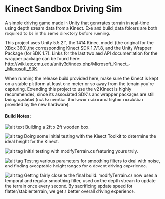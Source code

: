 # Kinect Sandbox Driving Sim

A simple driving game made in Unity that generates terrain in real-time using depth stream data from a Kinect. Exe and build_data folders are both required to be in the same directory before running.

This project uses Unity 5.5.2f1, the 1414 Kinect model (the original for the XBox 360),the corresponding Kinect SDK 1.7/1.8, and the Unity Wrapper Package (for SDK 1.7). Links for the last two and API documentation for the wrapper package can be found here: http://wiki.etc.cmu.edu/unity3d/index.php/Microsoft_Kinect_-_Microsoft_SDK.

When running the release build provided here, make sure the Kinect is kept on a stable platform at least one meter or so away from the terrain you're capturing. Extending this project to use the v2 Kinect is highly recommended, since its associated SDK's and wrapper packages are still being updated (not to mention the lower noise and higher resolution provided by the new hardware).

#### Build Notes:

![alt text](http://imgur.com/a/XME2X "sample title")
Building a 2ft x 2ft wooden box.

![alt tag](http://i.imgur.com/c7veHXs.jpg)
Doing some initial testing with the Kinect Toolkit to determine the ideal height for the Kinect.

![alt tag](http://imgur.com/a/dxdRY)
Initial testing with modifyTerrain.cs featuring yours truly.

![alt tag](http://imgur.com/a/L57KP)
Testing various parameters for smoothing filters to deal with noise, and finding acceptable height ranges for a decent driving experience.

![alt tag](http://imgur.com/a/YKfju)
Getting fairly close to the final build. modifyTerrain.cs now uses a temporal and regular smoothing filter, used on the depth stream to update the terrain once every second. By sacrificing update speed for flatter/stabler terrain, we get a better overall driving experience.

